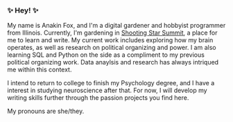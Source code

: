 ### ✨ Hey! ✨

My name is Anakin Fox, and I'm a digital gardener and hobbyist programmer from Illinois. Currently, I'm gardening in [Shooting Star Summit](https://summit-garden.netlify.app/), a place for me to learn and write. My current work includes exploring how my brain operates, as well as research on political organizing and power. I am also learning SQL and Python on the side as a compliment to my previous political organizing work. Data anaylsis and research has always intriqued me within this context.
 
I intend to return to college to finish my Psychology degree, and I have a interest in studying neuroscience after that. For now, I will develop my writing skills further through the passion projects you find here.

My pronouns are she/they.

